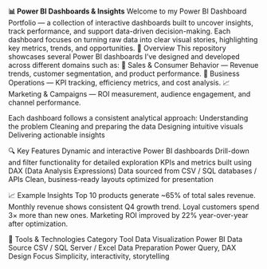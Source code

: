 **📊 Power BI Dashboards & Insights**
Welcome to my Power BI Dashboard Portfolio — a collection of interactive dashboards built to uncover insights, track performance, and support data-driven decision-making.
Each dashboard focuses on turning raw data into clear visual stories, highlighting key metrics, trends, and opportunities.
🧠 Overview
This repository showcases several Power BI dashboards I’ve designed and developed across different domains such as:
🛒 Sales & Consumer Behavior — Revenue trends, customer segmentation, and product performance.
💼 Business Operations — KPI tracking, efficiency metrics, and cost analysis.
📈 Marketing & Campaigns — ROI measurement, audience engagement, and channel performance.

Each dashboard follows a consistent analytical approach:
Understanding the problem
Cleaning and preparing the data
Designing intuitive visuals
Delivering actionable insights

🔍 Key Features
Dynamic and interactive Power BI dashboards
Drill-down and filter functionality for detailed exploration
KPIs and metrics built using DAX (Data Analysis Expressions)
Data sourced from CSV / SQL databases / APIs
Clean, business-ready layouts optimized for presentation

📈 Example Insights
Top 10 products generate ~65% of total sales revenue.
Monthly revenue shows consistent Q4 growth trend.
Loyal customers spend 3× more than new ones.
Marketing ROI improved by 22% year-over-year after optimization.

🧰 Tools & Technologies
Category	Tool
Data Visualization	Power BI
Data Source	CSV / SQL Server / Excel
Data Preparation	Power Query, DAX
Design Focus	Simplicity, interactivity, storytelling
